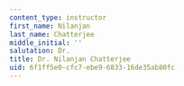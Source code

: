 ```yaml
---
content_type: instructor
first_name: Nilanjan
last_name: Chatterjee
middle_initial: ''
salutation: Dr.
title: Dr. Nilanjan Chatterjee
uid: 6f1ff5e0-cfc7-ebe9-6833-16de35ab80fc
---
```

